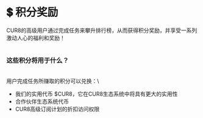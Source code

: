 # 💲 积分奖励

CUR8的高级用户通过完成任务来攀升排行榜，从而获得积分奖励，并享受一系列激动人心的福利和奖励！

<figure><img src="../../.gitbook/assets/Screenshot 2025-03-20 at 11.50.12.png" alt=""><figcaption></figcaption></figure>

### 这些积分将用于什么？

\
用户完成任务所赚取的积分可以兑换：\


* 我们的实用代币 $CUR8，它在CUR8生态系统中将具有更大的实用性&#x20;
* 合作伙伴生态系统代币
* CUR8高级订阅计划的折扣访问权限